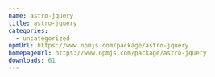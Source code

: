 ```yaml
---
name: astro-jquery
title: astro-jquery
categories:
  - uncategorized
npmUrl: https://www.npmjs.com/package/astro-jquery
homepageUrl: https://www.npmjs.com/package/astro-jquery
downloads: 61
---
```

